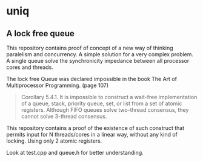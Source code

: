 # uniq
## A lock free queue

This repository contains proof of concept of a new way of thinking paralelism and concurrency.  A simple solution for a very complex problem. A single queue solve the synchronicity impedance between all processor cores and threads.

The lock free Queue was declared impossible in the book The Art of Multiprocessor Programming. (page 107)
> Corollary 5.4.1. It is impossible to construct a wait-free implementation of a queue, 
> stack, priority queue, set, or list from a set of atomic registers. 
> Although FIFO queues solve two-thread consensus, they cannot solve 3-thread consensus.

This repository contains a proof of the existence of such construct that permits input for N threads/cores in a linear way, without any kind of locking. Using only 2 atomic registers.

Look at test.cpp and queue.h for better understanding.
